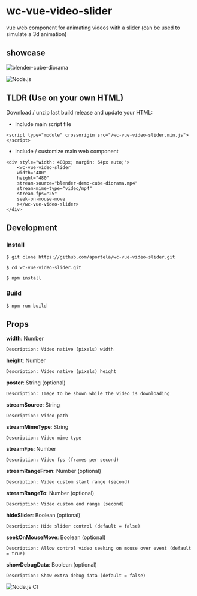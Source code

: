 # wc-vue-video-slider

vue web component for animating videos with a slider (can be used to simulate a 3d animation)

## showcase

![blender-cube-diorama](https://github.com/aportela/wc-vue-video-slider/assets/705838/71d3814c-55e4-4ddf-ad77-9ad8a502f760)

![Node.js](https://github.com/aportela/wc-vue-video-slider/actions/workflows/node.js.yml/badge.svg)

## TLDR (Use on your own HTML)

Download / unzip last build release and update your HTML:

- Include main script file

```
<script type="module" crossorigin src="/wc-vue-video-slider.min.js"></script>
```

- Include / customize main web component

```
<div style="width: 480px; margin: 64px auto;">
    <wc-vue-video-slider
    width="480"
    height="480"
    stream-source="blender-demo-cube-diorama.mp4"
    stream-mime-type="video/mp4"
    stream-fps="25"
    seek-on-mouse-move
    ></wc-vue-video-slider>
</div>
```

## Development

### Install

```
$ git clone https://github.com/aportela/wc-vue-video-slider.git

$ cd wc-vue-video-slider.git

$ npm install
```

### Build

```
$ npm run build
```

## Props

**width**: Number

    Description: Video native (pixels) width

**height**: Number

    Description: Video native (pixels) height

**poster**: String (optional)

    Description: Image to be shown while the video is downloading

**streamSource**: String

    Description: Video path

**streamMimeType**: String

    Description: Video mime type

**streamFps**: Number

    Description: Video fps (frames per second)

**streamRangeFrom**: Number (optional)

    Description: Video custom start range (second)

**streamRangeTo**: Number (optional)

    Description: Video custom end range (second)

**hideSlider**: Boolean (optional)

    Description: Hide slider control (default = false)

**seekOnMouseMove**: Boolean (optional)

    Description: Allow control video seeking on mouse over event (default = true)

**showDebugData**: Boolean (optional)

    Description: Show extra debug data (default = false)

![Node.js CI](https://github.com/aportela/wc-vue-video-slider/actions/workflows/node.js.yml/badge.svg)
